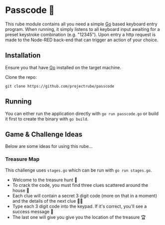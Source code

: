 # Passcode 🔢

This rube module contains all you need a simple [Go](https://golang.org) based keyboard entry program. When running, it simply listens to all keyboard input awaiting for a preset keystroke combination (e.g. "12345"). Upon entry a http request is made to the Node-RED back-end that can trigger an action of your choice.

## Installation

Ensure you that have [Go](https://golang.org/dl/) installed on the target machine.

Clone the repo:

```
git clone https://github.com/projectrube/passcode
```

## Running

You can either run the application directly with `go run passcode.go` or build it first to create the binary with `go build`.

## Game & Challenge Ideas

Below are some ideas for using this rube...

### Treasure Map

This challenge uses `stages.go` which can be run with `go run stages.go`.

- Welcome to the treasure hunt 🎁
- To crack the code, you must find three clues scattered around the house 🏡
- Each clue will contain a secret 3 digit code (more on that in a moment) and the details of the next clue 🕵️‍♀️
- Type each 3 digit code into the keypad. If it's correct, you'll see a success message 🎉
- The last one will give you give you the location of the treasure 🏆
